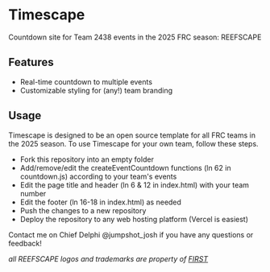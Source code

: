 # Timescape
Countdown site for Team 2438 events in the 2025 FRC season: REEFSCAPE

## Features
- Real-time countdown to multiple events
- Customizable styling for (any!) team branding

## Usage

Timescape is designed to be an open source template for all FRC teams in the 2025 season. To use Timescape for your own team, follow these steps.

- Fork this repository into an empty folder 
- Add/remove/edit the createEventCountdown functions (ln 62 in countdown.js) according to your team's events
- Edit the page title and header (ln 6 & 12 in index.html) with your team number
- Edit the footer (ln 16-18 in index.html) as needed
- Push the changes to a new repository
- Deploy the repository to any web hosting platform (Vercel is easiest)

Contact me on Chief Delphi @jumpshot_josh if you have any questions or feedback!

*all REEFSCAPE logos and trademarks are property of [FIRST](https://www.firstinspires.org/)*
